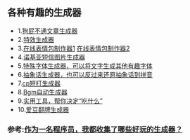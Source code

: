 ## 各种有趣的生成器

- 1.[狗屁不通文章生成器](https://github.com/menzi11/BullshitGenerator)
- 2.[特效生成器](https://m.photofunia.com/categories/all_effects/snow_writing)
- 3.[在线表情包制作器1](https://www.52doutu.cn/maker/2/?order=timedown)   [在线表情包制作器2](http://www.doutula.com/maker)
- 4.[诺基亚短信图片生成器](https://zzkia.noddl.me:8020/?from=www.shadiao.app)
- 5.[特殊字体生成器，可以将文字生成其他有趣字体](https://igfonts.io)
- 6.[抽象话生成器，也可以反过来还原抽象话到拼音](https://cxh.papapoi.com/?from=groupmessage)
- 7.[cp短打生成器](https://mxh-mini-apps.github.io/mxh-cp-stories/)
- 8.[Bgm自动生成器](https://generative.fm)
- 9.[实用工具，帮你决定“吃什么”](http://mofun.c7sky.com/rnd4dinner/)
- 10.[爱豆翻牌生成器](http://wb.newbfun.com/fanpai/sixin.html)

### 参考:[作为一名程序员，我都收集了哪些好玩的生成器？](https://mp.weixin.qq.com/s?__biz=MzUyNjQxNjYyMg==&mid=2247487041&idx=1&sn=977dbc9c0583aa407569b45df4310067&chksm=fa0e61c0cd79e8d696fd98f75ca9d206d562f7839bbf5ebf958fb8baa6c350c1e666b8746235&mpshare=1&scene=23&srcid=&sharer_sharetime=1575440589829&sharer_shareid=ecfae4b215764e72b979f22f30f489cf#rd)
